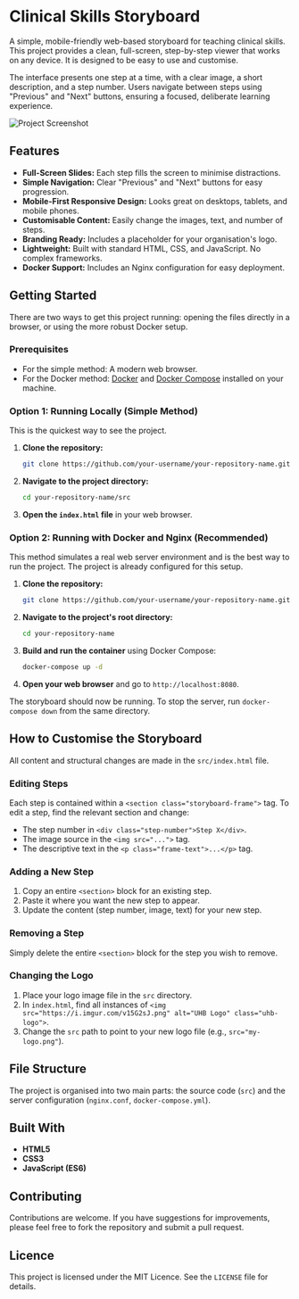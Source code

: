 # Clinical Skills Storyboard

A simple, mobile-friendly web-based storyboard for teaching clinical skills. This project provides a clean, full-screen, step-by-step viewer that works on any device. It is designed to be easy to use and customise.

The interface presents one step at a time, with a clear image, a short description, and a step number. Users navigate between steps using "Previous" and "Next" buttons, ensuring a focused, deliberate learning experience.

![Project Screenshot](https://i.imgur.com/example-screenshot.png) <!-- It's good practice to add a screenshot of your project here -->

## Features

*   **Full-Screen Slides:** Each step fills the screen to minimise distractions.
*   **Simple Navigation:** Clear "Previous" and "Next" buttons for easy progression.
*   **Mobile-First Responsive Design:** Looks great on desktops, tablets, and mobile phones.
*   **Customisable Content:** Easily change the images, text, and number of steps.
*   **Branding Ready:** Includes a placeholder for your organisation's logo.
*   **Lightweight:** Built with standard HTML, CSS, and JavaScript. No complex frameworks.
*   **Docker Support:** Includes an Nginx configuration for easy deployment.

## Getting Started

There are two ways to get this project running: opening the files directly in a browser, or using the more robust Docker setup.

### Prerequisites

*   For the simple method: A modern web browser.
*   For the Docker method: [Docker](https://www.docker.com/get-started) and [Docker Compose](https://docs.docker.com/compose/install/) installed on your machine.

### Option 1: Running Locally (Simple Method)

This is the quickest way to see the project.

1.  **Clone the repository:**
    ```sh
    git clone https://github.com/your-username/your-repository-name.git
    ```
2.  **Navigate to the project directory:**
    ```sh
    cd your-repository-name/src
    ```
3.  **Open the `index.html` file** in your web browser.

### Option 2: Running with Docker and Nginx (Recommended)

This method simulates a real web server environment and is the best way to run the project. The project is already configured for this setup.

1.  **Clone the repository:**
    ```sh
    git clone https://github.com/your-username/your-repository-name.git
    ```
2.  **Navigate to the project's root directory:**
    ```sh
    cd your-repository-name
    ```
3.  **Build and run the container** using Docker Compose:
    ```sh
    docker-compose up -d
    ```
4.  **Open your web browser** and go to `http://localhost:8080`.

The storyboard should now be running. To stop the server, run `docker-compose down` from the same directory.

## How to Customise the Storyboard

All content and structural changes are made in the `src/index.html` file.

### Editing Steps

Each step is contained within a `<section class="storyboard-frame">` tag. To edit a step, find the relevant section and change:
*   The step number in `<div class="step-number">Step X</div>`.
*   The image source in the `<img src="...">` tag.
*   The descriptive text in the `<p class="frame-text">...</p>` tag.

### Adding a New Step

1.  Copy an entire `<section>` block for an existing step.
2.  Paste it where you want the new step to appear.
3.  Update the content (step number, image, text) for your new step.

### Removing a Step

Simply delete the entire `<section>` block for the step you wish to remove.

### Changing the Logo

1.  Place your logo image file in the `src` directory.
2.  In `index.html`, find all instances of `<img src="https://i.imgur.com/v15G2sJ.png" alt="UHB Logo" class="uhb-logo">`.
3.  Change the `src` path to point to your new logo file (e.g., `src="my-logo.png"`).

## File Structure

The project is organised into two main parts: the source code (`src`) and the server configuration (`nginx.conf`, `docker-compose.yml`).


## Built With

*   **HTML5**
*   **CSS3**
*   **JavaScript (ES6)**

## Contributing

Contributions are welcome. If you have suggestions for improvements, please feel free to fork the repository and submit a pull request.

## Licence

This project is licensed under the MIT Licence. See the `LICENSE` file for details.

